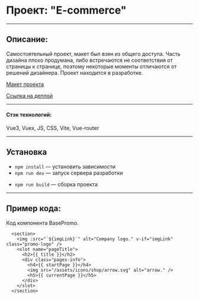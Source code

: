 # Проект: "E-commerce"

---

## Описание:

Самостоятельный проект, макет был взян из общего доступа. Часть дизайна плохо продумана, либо встречаются не соответствия от страницы к странице, поэтому некоторые моменты отличаются от решений дизайнера. Проект находится в разработке.

[Макет проекта](<https://www.figma.com/file/aB3ocscdgsZoxuXwpPgwKn/eCommerce-Website-%7C-Web-Page-Design-%7C-UI-KIT-(Community)?type=design&node-id=0%3A1&mode=dev>)

[Ссылка на деплой](https://deploy--cool-biscotti-f5f9a6.netlify.app/home)

---

#### Стэк технологий:

Vue3, Vuex, JS, CSS, Vite, Vue-router

<!-- ---

## Ссылки: -->

---

## Установка

- `npm install` — установить зависимости
- `npm run dev` — запуск сервера разработки
<!-- - `npm run start` — запуск express версии port 3000 -->
- `npm run build` — сборка проекта

---

## Пример кода:

Код компонента BasePromo.

```
  <section>
    <img :src="`${imgLink}`" alt="Company logo." v-if="imgLink" class="promo-logo" />
    <slot name="pageTitle">
      <h2>{{ title }}</h2>
      <div class="pages-info">
        <h4>{{ startPage }}</h4>
        <img src="/assets/icons/shop/arrow.svg" alt="arrow." />
        <h5>{{ currentPage }}</h5>
      </div>
    </slot>
  </section>
```
